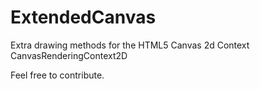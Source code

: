 # ExtendedCanvas
Extra drawing methods for the HTML5 Canvas 2d Context CanvasRenderingContext2D 

Feel free to contribute.
